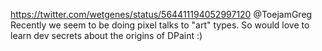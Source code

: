 https://twitter.com/wetgenes/status/564411194052997120 @ToejamGreg Recently we seem to be doing pixel talks to "art" types. So would love to learn dev secrets about the origins of DPaint :)